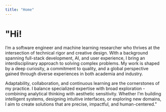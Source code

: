 ```yaml
---
title: "Home"
---
```


# "Hi!

I’m a software engineer and machine learning researcher who thrives at the intersection of technical rigor and creative design. With a background spanning full-stack development, AI, and user experience, I bring an interdisciplinary approach to solving complex problems. My work is shaped by a deep curiosity, a commitment to quality, and a global perspective gained through diverse experiences in both academia and industry.

Adaptability, collaboration, and continuous learning are the cornerstones of my practice. I balance specialized expertise with broad exploration - combining analytical thinking with aesthetic sensitivity. Whether I'm building intelligent systems, designing intuitive interfaces, or exploring new domains, I aim to create solutions that are precise, impactful, and human-centered."

